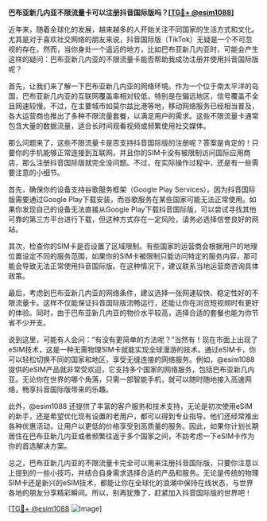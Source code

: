 **巴布亚新几内亚不限流量卡可以注册抖音国际版吗？[[TG💪+ @esim1088](https://t.me/s/esim1088)]**

近年来，随着全球化的发展，越来越多的人开始关注不同国家的生活方式和文化。尤其是对于喜欢社交网络的朋友来说，抖音国际版（TikTok）无疑是一个不可忽视的存在。然而，当你身处一个遥远的地方，比如巴布亚新几内亚时，可能会产生这样的疑问：巴布亚新几内亚的不限流量卡能否帮助我成功注册并使用抖音国际版呢？

首先，让我们来了解一下巴布亚新几内亚的网络环境。作为一个位于南太平洋的岛国，巴布亚新几内亚的互联网覆盖率相对较低，特别是在偏远地区，信号覆盖不全且网速较慢。不过，在主要城市如莫尔兹比港等地，移动网络服务已经相当普及，各大运营商也推出了多种不限流量套餐，以满足用户的需求。这些不限流量卡通常包含大量的数据流量，适合长时间观看视频或频繁使用社交媒体。

那么问题来了，这些不限流量卡是否支持抖音国际版的注册呢？答案是肯定的！只要你的手机能够正常连接到互联网，并且你的SIM卡没有被限制访问国际应用商店，那么注册抖音国际版就完全没问题。不过，在实际操作过程中，还是有一些需要注意的小细节。

首先，确保你的设备支持谷歌服务框架（Google Play Services）。因为抖音国际版需要通过Google Play下载安装，而谷歌服务在某些国家可能无法正常使用。如果你发现自己的设备无法直接从Google Play下载抖音国际版，可以尝试寻找其他可靠的第三方平台进行下载，但这种方式存在一定风险，请务必选择信誉良好的网站。

其次，检查你的SIM卡是否设置了区域限制。有些国家的运营商会根据用户的地理位置设定不同的服务范围，如果你的SIM卡被限制只能访问特定的服务内容，那可能会导致无法正常使用抖音国际版。在这种情况下，建议联系当地运营商咨询具体政策。

最后，考虑到巴布亚新几内亚的网络条件，建议选择一张网速较快、稳定性好的不限流量卡。这样不仅能保证抖音国际版流畅运行，还能让你在浏览短视频时有更好的体验。同时，由于巴布亚新几内亚的物价水平较高，选择合适的套餐也能为你节省不少开支。

说到这里，可能有人会问：“有没有更简单的方法呢？”当然有！现在市面上出现了eSIM技术，这是一种无需物理SIM卡就能实现全球漫游的技术。通过eSIM卡，你可以轻松切换不同的国家和地区，享受无缝连接的网络服务。例如，@esim1088 提供的eSIM产品就非常受欢迎，它支持多个国家的网络服务，包括巴布亚新几内亚。无论你在世界的哪个角落，只需一部智能手机，就可以随时随地接入高速网络，畅享抖音国际版带来的乐趣。

此外，@esim1088 还提供了丰富的客户服务和技术支持，无论是初次使用eSIM的新手，还是希望优化现有设置的老用户，都可以得到专业指导。他们还经常推出各种优惠活动，让用户以更低的价格享受到高质量的服务。因此，如果你计划长期居住在巴布亚新几内亚或者频繁往返于多个国家之间，不妨考虑一下eSIM卡作为你的首选解决方案。

总之，巴布亚新几内亚的不限流量卡完全可以用来注册抖音国际版，只要你注意以上提到的一些小技巧，并结合自身需求选择合适的产品和服务。无论是传统的物理SIM卡还是新兴的eSIM技术，都能让你在全球化的浪潮中保持在线状态，与世界各地的朋友分享精彩瞬间。所以，别再犹豫了，赶紧加入抖音国际版的世界吧！

[[TG💪+ @esim1088](https://t.me/s/esim1088) ![Image](https://i.postimg.cc/4NQfJmqS/Snipaste-2025-05-13-00-14-12.png)]
